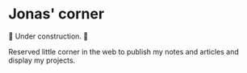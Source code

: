 # Jonas' corner

🚧 Under construction. 🚧

Reserved little corner in the web to publish my notes and articles and display my projects. 


